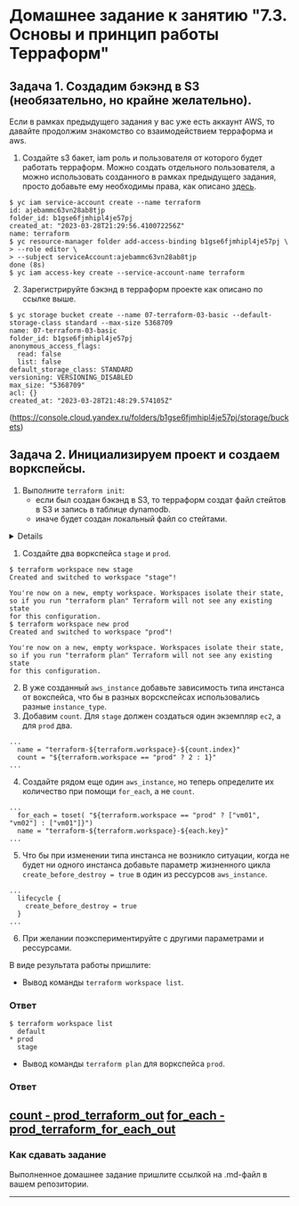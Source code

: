 # Домашнее задание к занятию "7.3. Основы и принцип работы Терраформ"

## Задача 1. Создадим бэкэнд в S3 (необязательно, но крайне желательно).

Если в рамках предыдущего задания у вас уже есть аккаунт AWS, то давайте продолжим знакомство со взаимодействием
терраформа и aws. 

1. Создайте s3 бакет, iam роль и пользователя от которого будет работать терраформ. Можно создать отдельного пользователя,
а можно использовать созданного в рамках предыдущего задания, просто добавьте ему необходимы права, как описано 
[здесь](https://www.terraform.io/docs/backends/types/s3.html).
```
$ yc iam service-account create --name terraform
id: ajebammc63vn28ab8tjp
folder_id: b1gse6fjmhipl4je57pj
created_at: "2023-03-28T21:29:56.410072256Z"
name: terraform
$ yc resource-manager folder add-access-binding b1gse6fjmhipl4je57pj \
> --role editor \
> --subject serviceAccount:ajebammc63vn28ab8tjp
done (8s)
$ yc iam access-key create --service-account-name terraform

```

2. Зарегистрируйте бэкэнд в терраформ проекте как описано по ссылке выше. 
```
$ yc storage bucket create --name 07-terraform-03-basic --default-storage-class standard --max-size 5368709
name: 07-terraform-03-basic
folder_id: b1gse6fjmhipl4je57pj
anonymous_access_flags:
  read: false
  list: false
default_storage_class: STANDARD
versioning: VERSIONING_DISABLED
max_size: "5368709"
acl: {}
created_at: "2023-03-28T21:48:29.574105Z"
```
(https://console.cloud.yandex.ru/folders/b1gse6fjmhipl4je57pj/storage/buckets)

## Задача 2. Инициализируем проект и создаем воркспейсы. 

1. Выполните `terraform init`:
    * если был создан бэкэнд в S3, то терраформ создат файл стейтов в S3 и запись в таблице 
dynamodb.
    * иначе будет создан локальный файл со стейтами.  

<details>

```
$ terraform init

Initializing the backend...

Successfully configured the backend "s3"! Terraform will automatically
use this backend unless the backend configuration changes.

Initializing provider plugins...
- Finding latest version of yandex-cloud/yandex...
- Installing yandex-cloud/yandex v0.88.0...
- Installed yandex-cloud/yandex v0.88.0 (unauthenticated)

Terraform has created a lock file .terraform.lock.hcl to record the provider
selections it made above. Include this file in your version control repository
so that Terraform can guarantee to make the same selections by default when
you run "terraform init" in the future.

╷
│ Warning: Incomplete lock file information for providers
│
│ Due to your customized provider installation methods, Terraform was forced to calculate lock file checksums locally for the following providers:
│   - yandex-cloud/yandex
│
│ The current .terraform.lock.hcl file only includes checksums for linux_386, so Terraform running on another platform will fail to install these providers.
│
│ To calculate additional checksums for another platform, run:
│   terraform providers lock -platform=linux_amd64
│ (where linux_amd64 is the platform to generate)
╵

Terraform has been successfully initialized!

You may now begin working with Terraform. Try running "terraform plan" to see
any changes that are required for your infrastructure. All Terraform commands
should now work.

If you ever set or change modules or backend configuration for Terraform,
rerun this command to reinitialize your working directory. If you forget, other
commands will detect it and remind you to do so if necessary.
```
</details>

1. Создайте два воркспейса `stage` и `prod`.
```
$ terraform workspace new stage
Created and switched to workspace "stage"!

You're now on a new, empty workspace. Workspaces isolate their state,
so if you run "terraform plan" Terraform will not see any existing state
for this configuration.
$ terraform workspace new prod
Created and switched to workspace "prod"!

You're now on a new, empty workspace. Workspaces isolate their state,
so if you run "terraform plan" Terraform will not see any existing state
for this configuration.
```
2. В уже созданный `aws_instance` добавьте зависимость типа инстанса от вокспейса, что бы в разных ворскспейсах 
использовались разные `instance_type`.
3. Добавим `count`. Для `stage` должен создаться один экземпляр `ec2`, а для `prod` два. 
```
...
  name = "terraform-${terraform.workspace}-${count.index}"
  count = "${terraform.workspace == "prod" ? 2 : 1}"
...
```
4. Создайте рядом еще один `aws_instance`, но теперь определите их количество при помощи `for_each`, а не `count`.
```
...
  for_each = toset( "${terraform.workspace == "prod" ? ["vm01", "vm02"] : ["vm01"]}")
  name = "terraform-${terraform.workspace}-${each.key}"
...
```

5. Что бы при изменении типа инстанса не возникло ситуации, когда не будет ни одного инстанса добавьте параметр
жизненного цикла `create_before_destroy = true` в один из рессурсов `aws_instance`.
```
...
  lifecycle {
    create_before_destroy = true
  }
...
```
6. При желании поэкспериментируйте с другими параметрами и рессурсами.

В виде результата работы пришлите:
* Вывод команды `terraform workspace list`.
### Ответ
```
$ terraform workspace list
  default
* prod
  stage
```
* Вывод команды `terraform plan` для воркспейса `prod`.  
### Ответ
[count - prod_terraform_out](https://github.com/Scandr/devops-netology/blob/main/07-terraform-03-basic/prod_terraform_out.txt)
[for_each - prod_terraform_for_each_out](https://github.com/Scandr/devops-netology/blob/main/07-terraform-03-basic/prod_terraform_for_each_out.txt)
---

### Как cдавать задание

Выполненное домашнее задание пришлите ссылкой на .md-файл в вашем репозитории.

---
